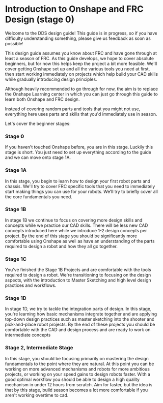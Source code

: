 # Introduction to Onshape and FRC Design (stage 0)

Welcome to the DDS design guide! This guide is in progress, so if you have difficulty understanding something, please give us feedback as soon as possible!

This design guide assumes you know about FRC and have gone through at least a season of FRC. As this guide develops, we hope to cover absolute beginners, but for now this helps keep the project a bit more feasible. We'll cover getting Onshape set up and all the various tools you need at first, then start working immediately on projects which help build your CAD skills while gradually introducing design principles.

Although heavily recommended to go through for now, the aim is to replace the Onshape Learning center in which you can just go through this guide to learn both Onshape and FRC design. 

Instead of covering random parts and tools that you might not use, everything here uses parts and skills that you'd immediately use in season.

 Let's cover the beginner stages:

### Stage 0

If you haven't touched Onshape before, you are in this stage. Luckily this stage is short. You just need to set up everything according to the guide and we can move onto stage 1A. 

### Stage 1A

In this stage, you begin to learn how to design your first robot parts and chassis. We'll try to cover FRC specific tools that you need to immediately start making things you can use for your robots. We'll try to briefly cover all the core fundamentals you need.


### Stage 1B

In stage 1B we continue to focus on covering more design skills and concepts while we practice our CAD skills. There will be less new CAD concepts introduced here while we introduce 1-2 design concepts per project. By the end of this stage you should be significantly more comfortable using Onshape as well as have an understanding of the parts required to design a robot and how they all go together. 


### Stage 1C

You've finished the Stage 1B Projects and are comfortable with the tools required to design a robot. We're transitioning to focusing on the design aspects, with the introduction to Master Sketching and high level design practices and workflows.


### Stage 1D 

In stage 1D, we try to tackle the integration parts of design. In this stage, you're learning how basic mechanisms integrate together and are applying top-down design practices such as master sketching into the shooter and pick-and-place robot projects. By the end of these projects you should be comfortable with the CAD and design process and are ready to work on intermediate concepts


### Stage 2, Intermediate Stage

In this stage, you should be focusing primarily on mastering the design fundamentals to the point where they are natural. At this point you can be working on more advanced mechanisms and robots for more ambitious projects, or working on your speed gains to design robots faster. With a good optimal workflow you should be able to design a high quality mechanism in under 12 hours from scratch. Aim for faster, but the idea is that by this stage, build season becomes a lot more comfortable if you aren't working overtime to cad.



